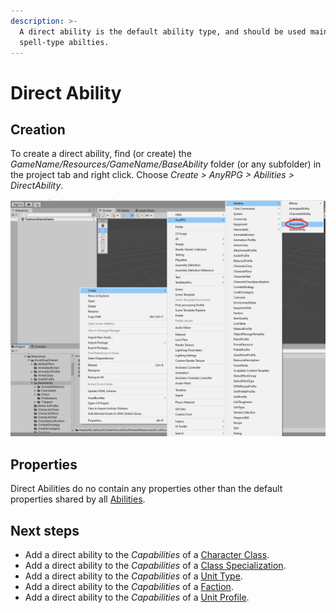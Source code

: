 ```yaml
---
description: >-
  A direct ability is the default ability type, and should be used mainly for
  spell-type abilties.
---
```


# Direct Ability

## Creation

To create a direct ability, find (or create) the _GameName/Resources/GameName/BaseAbility_ folder (or any subfolder) in the project tab and right click.  Choose _Create > AnyRPG > Abilities > DirectAbility_.

![](<../../.gitbook/assets/image (4) (5).png>)

## Properties

Direct Abilities do no contain any properties other than the default properties shared by all [Abilities](./).

## Next steps

* Add a direct ability to the _Capabilities_ of a [Character Class](../character-class.md).
* Add a direct ability to the _Capabilities_ of a [Class Specialization](../class-specialization.md).
* Add a direct ability to the _Capabilities_ of a [Unit Type](../unit-type.md).
* Add a direct ability to the _Capabilities_ of a [Faction](../faction.md).
* Add a direct ability to the _Capabilities_ of a [Unit Profile](../unit-profile.md).
